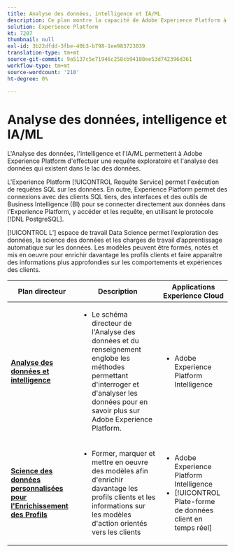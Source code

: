 ```yaml
---
title: Analyse des données, intelligence et IA/ML
description: Ce plan montre la capacité de Adobe Experience Platform à effectuer une requête exploratoire et l'analyse des données qui existent dans le lac de données.
solution: Experience Platform
kt: 7207
thumbnail: null
exl-id: 3b22dfdd-3fbe-40b3-b798-1ee983723039
translation-type: tm+mt
source-git-commit: 9a5137c5e71946c258cb94188ee53d742396d361
workflow-type: tm+mt
source-wordcount: '210'
ht-degree: 0%

---
```


# Analyse des données, intelligence et IA/ML

L&#39;Analyse des données, l&#39;intelligence et l&#39;IA/ML permettent à Adobe Experience Platform d&#39;effectuer une requête exploratoire et l&#39;analyse des données qui existent dans le lac des données.

L&#39;Experience Platform [!UICONTROL Requête Service] permet l&#39;exécution de requêtes SQL sur les données. En outre, Experience Platform permet des connexions avec des clients SQL tiers, des interfaces et des outils de Business Intelligence (BI) pour se connecter directement aux données dans l&#39;Experience Platform, y accéder et les requête, en utilisant le protocole [!DNL PostgreSQL].

[!UICONTROL L’] espace de travail Data Science permet l’exploration des données, la science des données et les charges de travail d’apprentissage automatique sur les données. Les modèles peuvent être formés, notés et mis en oeuvre pour enrichir davantage les profils clients et faire apparaître des informations plus approfondies sur les comportements et expériences des clients.

| Plan directeur | Description | Applications Experience Cloud |
|---|---|---|
| **[Analyse des données et intelligence](analysis.md)** | <ul><li>Le schéma directeur de l&#39;Analyse des données et du renseignement englobe les méthodes permettant d&#39;interroger et d&#39;analyser les données pour en savoir plus sur Adobe Experience Platform.</ul></li> | <ul><li> Adobe Experience Platform Intelligence</ul></li> |
| **[Science des données personnalisées pour l&#39;Enrichissement des Profils](data-science.md)** | <ul><li>Former, marquer et mettre en oeuvre des modèles afin d&#39;enrichir davantage les profils clients et les informations sur les modèles d&#39;action orientés vers les clients</li></ul> | <ul><li>Adobe Experience Platform Intelligence</li><li> [!UICONTROL Plate-forme de données client en temps réel]</li></ul> |
